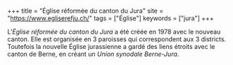+++
title = "Église réformée du canton du Jura"
site = "https://www.egliserefju.ch/"
tags = ["Église"]
keywords = ["jura"]
+++

L’*Église réformée du canton du Jura* a été créée en 1978 avec le nouveau canton. Elle est organisée en 3 paroisses qui correspondent aux 3 districts. Toutefois la nouvelle Église jurassienne a gardé des liens étroits avec le canton de Berne, en créant un *Union synodale Berne-Jura*.

